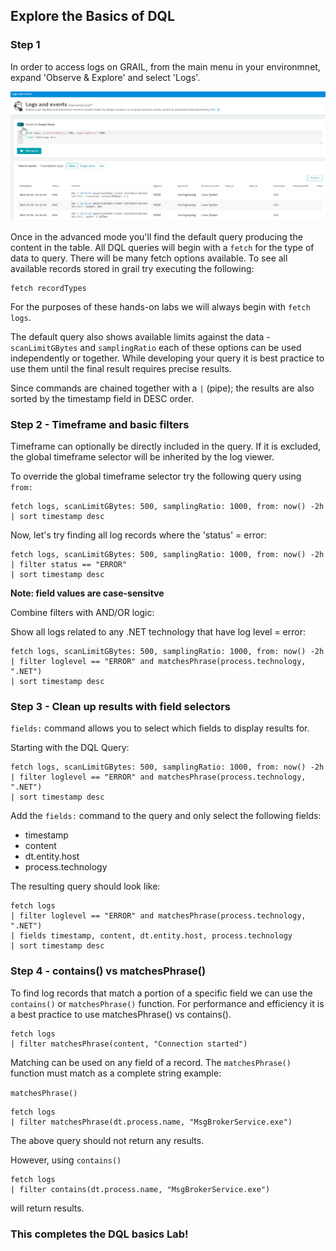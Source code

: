 ## Explore the Basics of DQL

### Step 1

In order to access logs on GRAIL, from the main menu in your environmnet, expand 'Observe & Explore' and select 'Logs'.

![Logs & Events Viewer](../assets/images/Log_viewer.png)

Once in the advanced mode you'll find the default query producing the content in the table. All DQL queries will begin with a `fetch` for the type of data to query. There will be many fetch options available. To see all available records stored in grail try executing the following:

```
fetch recordTypes
```

For the purposes of these hands-on labs we will always begin with `fetch logs`.

The default query also shows available limits against the data - `scanLimitGBytes` and `samplingRatio` each of these options can be used independently or together. While developing your query it is best practice to use them until the final result requires precise results.

Since commands are chained together with a `|` (pipe); the results are also sorted by the timestamp field in DESC order.

### Step 2 - Timeframe and basic filters

Timeframe can optionally be directly included in the query. If it is excluded, the global timeframe selector will be inherited by the log viewer.

To override the global timeframe selector try the following query using `from:`

```
fetch logs, scanLimitGBytes: 500, samplingRatio: 1000, from: now() -2h
| sort timestamp desc
```

Now, let's try finding all log records where the 'status' = error:

```
fetch logs, scanLimitGBytes: 500, samplingRatio: 1000, from: now() -2h
| filter status == "ERROR"
| sort timestamp desc
```

**Note: field values are case-sensitve**

Combine filters with AND/OR logic:

Show all logs related to any .NET technology that have log level = error:

```
fetch logs, scanLimitGBytes: 500, samplingRatio: 1000, from: now() -2h
| filter loglevel == "ERROR" and matchesPhrase(process.technology, ".NET")
| sort timestamp desc
```

### Step 3 - Clean up results with field selectors

`fields:` command allows you to select which fields to display results for.

Starting with the DQL Query:

```
fetch logs, scanLimitGBytes: 500, samplingRatio: 1000, from: now() -2h
| filter loglevel == "ERROR" and matchesPhrase(process.technology, ".NET")
| sort timestamp desc
```

Add the `fields:` command to the query and only select the following fields:

- timestamp
- content
- dt.entity.host
- process.technology

The resulting query should look like:

```
fetch logs
| filter loglevel == "ERROR" and matchesPhrase(process.technology, ".NET")
| fields timestamp, content, dt.entity.host, process.technology 
| sort timestamp desc
```

### Step 4 - contains() vs matchesPhrase()

To find log records that match a portion of a specific field we can use the `contains()` or `matchesPhrase()` function. For performance and efficiency it is a best practice to use matchesPhrase() vs contains().

```
fetch logs
| filter matchesPhrase(content, "Connection started")
```

Matching can be used on any field of a record. The `matchesPhrase()` function must match as a complete string example:

`matchesPhrase()`

```
fetch logs
| filter matchesPhrase(dt.process.name, "MsgBrokerService.exe")
```

The above query should not return any results.

However, using `contains()`

```
fetch logs
| filter contains(dt.process.name, "MsgBrokerService.exe")
```

will return results.

### This completes the DQL basics Lab!

